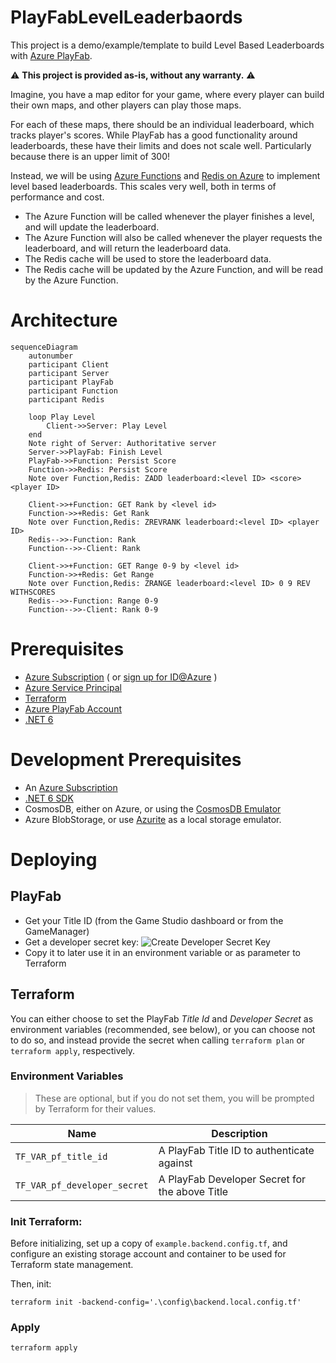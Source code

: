 # PlayFabLevelLeaderbaords
This project is a demo/example/template to build Level Based Leaderboards with [Azure PlayFab](https://playfab.com).

⚠️ **This project is provided as-is, without any warranty.** ⚠️


Imagine, you have a map editor for your game, where every player can build their own maps, and other players can play those maps.

For each of these maps, there should be an individual leaderboard, which tracks player's scores.
While PlayFab has a good functionality around leaderboards, these have their limits and does not scale well. Particularly because there is an upper limit of 300!

Instead, we will be using [Azure Functions](https://learn.microsoft.com/en-us/azure/azure-functions/functions-overview) and [Redis on Azure](https://learn.microsoft.com/en-us/azure/azure-cache-for-redis/) to implement level based leaderboards.
This scales very well, both in terms of performance and cost.

* The Azure Function will be called whenever the player finishes a level, and will update the leaderboard.
* The Azure Function will also be called whenever the player requests the leaderboard, and will return the leaderboard data.
* The Redis cache will be used to store the leaderboard data.
* The Redis cache will be updated by the Azure Function, and will be read by the Azure Function.

# Architecture


```mermaid
sequenceDiagram
    autonumber
    participant Client
    participant Server
    participant PlayFab
    participant Function
    participant Redis

    loop Play Level
        Client->>Server: Play Level
    end
    Note right of Server: Authoritative server
    Server->>PlayFab: Finish Level
    PlayFab->>Function: Persist Score
    Function->>Redis: Persist Score
    Note over Function,Redis: ZADD leaderboard:<level ID> <score> <player ID>

    Client->>+Function: GET Rank by <level id>
    Function->>+Redis: Get Rank
    Note over Function,Redis: ZREVRANK leaderboard:<level ID> <player ID>
    Redis-->>-Function: Rank
    Function-->>-Client: Rank

    Client->>+Function: GET Range 0-9 by <level id>
    Function->>+Redis: Get Range
    Note over Function,Redis: ZRANGE leaderboard:<level ID> 0 9 REV WITHSCORES
    Redis-->>-Function: Range 0-9
    Function-->>-Client: Rank 0-9
```


# Prerequisites
* [Azure Subscription](https://azure.microsoft.com/en-us/solutions/gaming/) ( or [sign up for ID@Azure](https://azure.com/id) )
* [Azure Service Principal](https://docs.microsoft.com/en-us/azure/active-directory/develop/howto-create-service-principal-portal)
* [Terraform](https://terraform.io)
* [Azure PlayFab Account](https://playfab.com/)
* [.NET 6](https://dot.net)

# Development Prerequisites
* An [Azure Subscription](https://azure.microsoft.com/en-us/solutions/gaming/)
* [.NET 6 SDK](https://dot.net)
* CosmosDB, either on Azure, or using the [CosmosDB Emulator](https://docs.microsoft.com/en-us/azure/cosmos-db/local-emulator?tabs=ssl-netstd21)
* Azure BlobStorage, or use [Azurite](https://github.com/Azure/Azurite) as a local storage emulator.

# Deploying
## PlayFab
* Get your Title ID (from the Game Studio dashboard or from the GameManager)
* Get a developer secret key:
  ![Create Developer Secret Key](./docs/create-dev-key.png)
* Copy it to later use it in an environment variable or as parameter to Terraform


## Terraform
You can either choose to set the PlayFab *Title Id* and *Developer Secret* as environment variables (recommended, see below), or you can choose not to do so, and instead provide the secret when calling `terraform plan` or `terraform apply`, respectively.

### Environment Variables
> These are optional, but if you do not set them, you will be prompted by Terraform for their values.

| Name     | Description    |
|----------|----------|
| `TF_VAR_pf_title_id` | A PlayFab Title ID to authenticate against |
| `TF_VAR_pf_developer_secret` | A PlayFab Developer Secret for the above Title |


### Init Terraform:

Before initializing, set up a copy of `example.backend.config.tf`, and configure an existing storage account and container to be used for Terraform state management.

Then, init:

    terraform init -backend-config='.\config\backend.local.config.tf'

### Apply

    terraform apply


